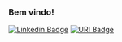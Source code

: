 ### Bem vindo!
[![Linkedin Badge](https://img.shields.io/badge/-Gabriel%20Bichê-6E8B3Dcc?style=flat-square&logo=Linkedin&logoColor=white&link=https://www.linkedin.com/in/gabrieldasilvabiche/)](https://www.linkedin.com/in/gabrieldasilvabiche/)
[![URI Badge](https://img.shields.io/badge/-URI_Online_Judge:_Gabriel_Bichê-548B54cc?style=flat-square)](https://www.beecrowd.com.br/judge/pt/profile/379756)
